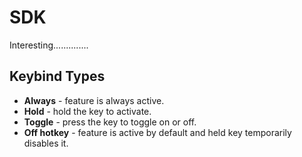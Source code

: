 # SDK
Interesting..............

## Keybind Types

* **Always** - feature is always active.
* **Hold** - hold the key to activate.
* **Toggle** - press the key to toggle on or off.
* **Off hotkey** - feature is active by default and held key temporarily disables it.
